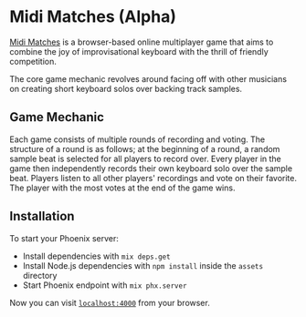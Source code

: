 # Midi Matches (Alpha)

[Midi Matches](https://midimatches.com/) is a browser-based online multiplayer game that aims to combine the joy of improvisational keyboard with the thrill of friendly competition.

The core game mechanic revolves around facing off with other musicians on creating short keyboard solos over backing track samples.

## Game Mechanic

Each game consists of multiple rounds of recording and voting. The structure of a round is as follows; at the beginning of a round,
a random sample beat is selected for all players to record over. Every player in the game then independently records their own keyboard
solo over the sample beat. Players listen to all other players' recordings and vote on their favorite. The player with the most votes
at the end of the game wins.

## Installation

To start your Phoenix server:

- Install dependencies with `mix deps.get`
- Install Node.js dependencies with `npm install` inside the `assets` directory
- Start Phoenix endpoint with `mix phx.server`

Now you can visit [`localhost:4000`](http://localhost:4000) from your browser.
